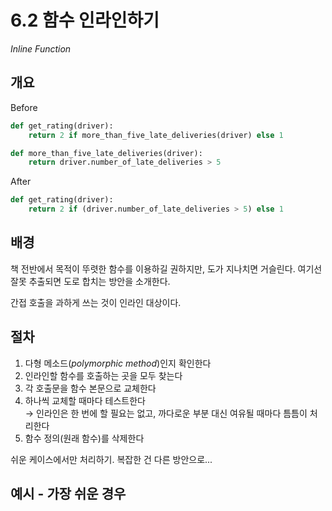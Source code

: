 # 6.2 함수 인라인하기

_Inline Function_

## 개요

Before

```python
def get_rating(driver):
    return 2 if more_than_five_late_deliveries(driver) else 1

def more_than_five_late_deliveries(driver):
    return driver.number_of_late_deliveries > 5
```

After

```python
def get_rating(driver):
    return 2 if (driver.number_of_late_deliveries > 5) else 1
```

## 배경

책 전반에서 목적이 뚜렷한 함수를 이용하길 권하지만, 도가 지나치면 거슬린다. 여기선 잘못 추출되면 도로 합치는 방안을 소개한다.

간접 호출을 과하게 쓰는 것이 인라인 대상이다.

## 절차

1. 다형 메소드(_polymorphic method_)인지 확인한다
2. 인라인할 함수를 호출하는 곳을 모두 찾는다
3. 각 호출문을 함수 본문으로 교체한다
4. 하나씩 교체할 때마다 테스트한다 <br />
→ 인라인은 한 번에 할 필요는 없고, 까다로운 부분 대신 여유될 때마다 틈틈이 처리한다
5. 함수 정의(원래 함수)를 삭제한다

쉬운 케이스에서만 처리하기. 복잡한 건 다른 방안으로...

## 예시 - 가장 쉬운 경우
